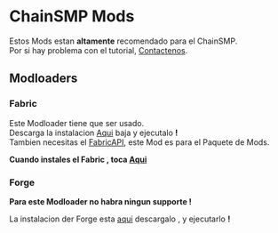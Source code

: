 # ChainSMP Mods
Estos Mods estan **altamente** recomendado para el ChainSMP.  <br/>Por si hay problema con el tutorial, [Contactenos](https://discord.gg/7V6Dpt5cDq).
## Modloaders
### Fabric
Este Modloader tiene que ser usado.<br/>
Descarga la instalacion [Aqui](https://fabricmc.net/use/installer/) baja y ejecutalo **!**<br/>
Tambien necesitas el [FabricAPI](https://www.curseforge.com/minecraft/mc-mods/fabric-api/files/3759491), este Mod es para el Paquete de Mods.

**Cuando instales el Fabric , toca [Aqui](https://github.com/D1p4k/ChainSMPGuide/blob/main/ES/Fabric/ChainSMPMods.md)**


### Forge
**Para este Modloader no habra ningun supporte !**

La instalacion der Forge esta [aqui](https://maven.minecraftforge.net/net/minecraftforge/forge/1.18.2-40.1.0/forge-1.18.2-40.1.0-installer.jar) descargalo , y ejecutarlo **!**<br/>
